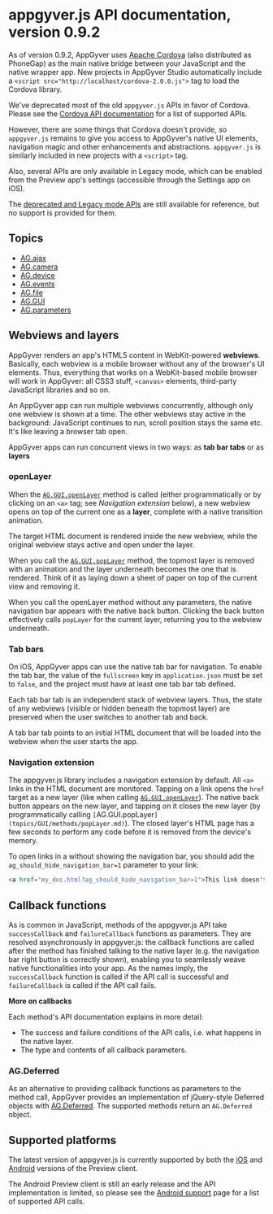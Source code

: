 # appgyver.js API documentation, version 0.9.2

As of version 0.9.2, AppGyver uses [Apache Cordova](http://incubator.apache.org/cordova/) (also distributed as PhoneGap) as the main native bridge between your JavaScript and the native wrapper app. New projects in AppGyver Studio automatically include a `<script src="http://localhost/cordova-2.0.0.js">` tag to load the Cordova library.

We've deprecated most of the old `appgyver.js` APIs in favor of Cordova. Please see the [Cordova API documentation](http://docs.phonegap.com) for a list of supported APIs.

However, there are some things that Cordova doesn't provide, so `appgyver.js` remains to give you access to AppGyver's native UI elements, navigation magic and other enhancements and abstractions. `appgyver.js` is similarly included in new projects with a `<script>` tag.

Also, several APIs are only available in Legacy mode, which can be enabled from the Preview app's settings (accessible through the Settings app on iOS).

The [deprecated and Legacy mode APIs](deprecated/index.md) are still available for reference, but no support is provided for them.

## Topics

* [AG.ajax](topics/ajax/ajax.md)
* [AG.camera](topics/camera/camera.md)
* [AG.device](topics/device/device.md)
* [AG.events](topics/events/events.md)
* [AG.file](topics/file/file.md)
* [AG.GUI](topics/GUI/GUI.md)
* [AG.parameters](topics/parameters/parameters.md)

## Webviews and layers

AppGyver renders an app's HTML5 content in WebKit-powered **webviews**. Basically, each webview is a mobile browser without any of the browser's UI elements. Thus, everything that works on a WebKit-based mobile browser will work in AppGyver: all CSS3 stuff, `<canvas>` elements, third-party JavaScript libraries and so on.

An AppGyver app can run multiple webviews concurrently, although only one webview is shown at a time. The other webviews stay active in the background: JavaScript continues to run, scroll position stays the same etc. It's like leaving a browser tab open.

AppGyver apps can run concurrent views in two ways: as **tab bar tabs** or as **layers**

### openLayer

When the [`AG.GUI.openLayer`](topics/GUI/methods/openLayer.md) method is called (either programmatically or by clicking on an `<a>` tag; see *Navigation extension* below), a new webview opens on top of the current one as a **layer**, complete with a native transition animation. 
  
The target HTML document is rendered inside the new webview, while the original webview stays active and open under the layer. 

When you call the [`AG.GUI.popLayer`](topics/GUI/methods/popLayer.md) method, the topmost layer is removed with an animation and the layer underneath becomes the one that is rendered. Think of it as laying down a sheet of paper on top of the current view and removing it.

When you call the openLayer method without any parameters, the native navigation bar appears with the native back button. Clicking the back button effectively calls `popLayer` for the current layer, returning you to the webview underneath.

### Tab bars

On iOS, AppGyver apps can use the native tab bar for navigation. To enable the tab bar, the value of the `fullscreen` key in `application.json` must be set to `false`, and the project must have at least one tab bar tab defined.

Each tab bar tab is an independent stack of webview layers. Thus, the state of any webviews (visible or hidden beneath the topmost layer) are preserved when the user switches to another tab and back.

A tab bar tab points to an initial HTML document that will be loaded into the webview when the user starts the app.

### Navigation extension

The appgyver.js library includes a navigation extension by default. All `<a>` links in the HTML document are monitored. Tapping on a link opens the `href` target as a new layer (like when calling [`AG.GUI.openLayer`](topics/GUI/methods/openLayer.md)). The native back button appears on the new layer, and tapping on it closes the new layer (by programmatically calling `[`AG.GUI.popLayer`](topics/GUI/methods/popLayer.md)`). The closed layer's HTML page has a few seconds to perform any code before it is removed from the device's memory.

To open links in a without showing the navigation bar, you should add the `ag_should_hide_navigation_bar=1` parameter to your link:

```html
<a href="my_doc.html?ag_should_hide_navigation_bar=1">This link doesn't show the navigation bar</a>
```

## Callback functions

As is common in JavaScript, methods of the appgyver.js API take `successCallback` and `failureCallback` functions as parameters. They are resolved asynchronously in appgyver.js: the callback functions are called after the method has finished talking to the native layer (e.g. the navigation bar right button is correctly shown), enabling you to seamlessly weave native functionalities into your app. As the names imply, the `successCallback` function is called if the API call is successful and `failureCallback` is called if the API call fails.

**More on callbacks**

Each method's API documentation explains in more detail:
* The success and failure conditions of the API calls, i.e. what happens in the native layer.
* The type and contents of all callback parameters.

### AG.Deferred

As an alternative to providing callback functions as parameters to the method call, AppGyver provides an implementation of jQuery-style Deferred objects with [AG.Deferred](Deferred/Deferred.md). The supported methods return an `AG.Deferred` object.

## Supported platforms

The latest version of appgyver.js is currently supported by both the [iOS](http://itunes.apple.com/us/app/appgyver-preview/id479747411) and [Android](https://play.google.com/store/apps/details?id=com.appgyver.android) versions of the Preview client.

The Android Preview client is still an early release and the API implementation is limited, so please see the [Android support](support/android.md) page for a list of supported API calls.